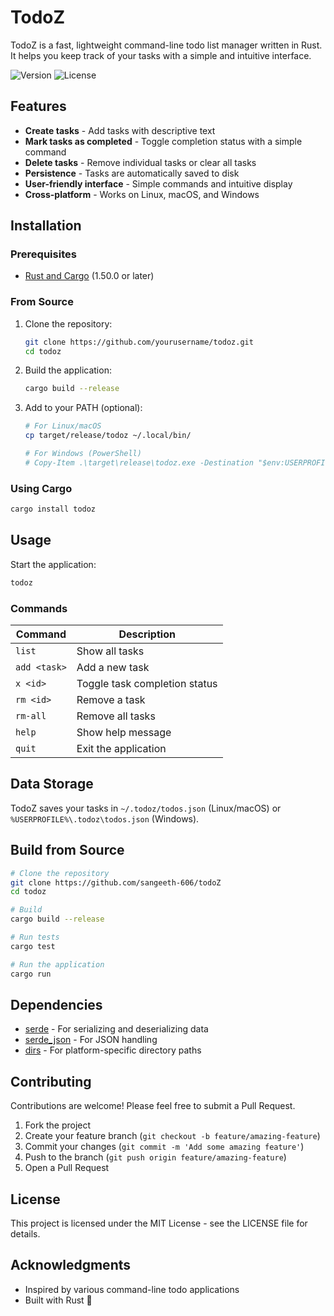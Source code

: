 # TodoZ 

TodoZ is a fast, lightweight command-line todo list manager written in Rust. It helps you keep track of your tasks with a simple and intuitive interface.

![Version](https://img.shields.io/badge/version-1.1.0-blue)
![License](https://img.shields.io/badge/license-MIT-green)

## Features

- **Create tasks** - Add tasks with descriptive text
- **Mark tasks as completed** - Toggle completion status with a simple command
- **Delete tasks** - Remove individual tasks or clear all tasks
- **Persistence** - Tasks are automatically saved to disk
- **User-friendly interface** - Simple commands and intuitive display
- **Cross-platform** - Works on Linux, macOS, and Windows

## Installation

### Prerequisites

- [Rust and Cargo](https://www.rust-lang.org/tools/install) (1.50.0 or later)

### From Source

1. Clone the repository:

   ```bash
   git clone https://github.com/yourusername/todoz.git
   cd todoz
   ```

2. Build the application:

   ```bash
   cargo build --release
   ```

3. Add to your PATH (optional):

   ```bash
   # For Linux/macOS
   cp target/release/todoz ~/.local/bin/

   # For Windows (PowerShell)
   # Copy-Item .\target\release\todoz.exe -Destination "$env:USERPROFILE\AppData\Local\Microsoft\WindowsApps"
   ```

### Using Cargo

```bash
cargo install todoz
```

## Usage

Start the application:

```bash
todoz
```

### Commands

| Command      | Description                   |
| ------------ | ----------------------------- |
| `list`       | Show all tasks                |
| `add <task>` | Add a new task                |
| `x <id>`     | Toggle task completion status |
| `rm <id>`    | Remove a task                 |
| `rm-all`     | Remove all tasks              |
| `help`       | Show help message             |
| `quit`       | Exit the application          |

## Data Storage

TodoZ saves your tasks in `~/.todoz/todos.json` (Linux/macOS) or `%USERPROFILE%\.todoz\todos.json` (Windows).

## Build from Source

```bash
# Clone the repository
git clone https://github.com/sangeeth-606/todoZ
cd todoz

# Build
cargo build --release

# Run tests
cargo test

# Run the application
cargo run
```

## Dependencies

- [serde](https://crates.io/crates/serde) - For serializing and deserializing data
- [serde_json](https://crates.io/crates/serde_json) - For JSON handling
- [dirs](https://crates.io/crates/dirs) - For platform-specific directory paths

## Contributing

Contributions are welcome! Please feel free to submit a Pull Request.

1. Fork the project
2. Create your feature branch (`git checkout -b feature/amazing-feature`)
3. Commit your changes (`git commit -m 'Add some amazing feature'`)
4. Push to the branch (`git push origin feature/amazing-feature`)
5. Open a Pull Request

## License

This project is licensed under the MIT License - see the LICENSE file for details.

## Acknowledgments

- Inspired by various command-line todo applications
- Built with Rust 🦀
